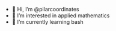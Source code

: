 - 👋 Hi, I’m @pilarcoordinates
- 👀 I’m interested in applied mathematics
- 🌱 I’m currently learning bash
<!---
eigenpilar/eigenpilar is a ✨ special ✨ repository because its `README.md` (this file) appears on your GitHub profile.
You can click the Preview link to take a look at your changes.
--->

